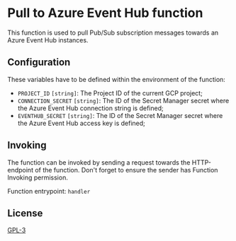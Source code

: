 # Pull to Azure Event Hub function

This function is used to pull Pub/Sub subscription messages towards an Azure Event Hub instances.

## Configuration
These variables have to be defined within the environment of the function:
- `PROJECT_ID` `[string]`: The Project ID of the current GCP project;
- `CONNECTION_SECRET` `[string]`: The ID of the Secret Manager secret where the Azure Event Hub connection string is 
  defined;
- `EVENTHUB_SECRET` `[string]`: The ID of the Secret Manager secret where the Azure Event Hub access key is 
  defined;

## Invoking
The function can be invoked by sending a request towards the HTTP-endpoint of the function. Don't
forget to ensure the sender has Function Invoking permission.

Function entrypoint: `handler`

## License
[GPL-3](https://www.gnu.org/licenses/gpl-3.0.en.html)

